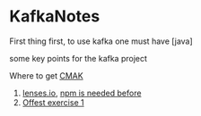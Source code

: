 # KafkaNotes

First thing first, to use kafka one must have [java]

some key points for the kafka project

Where to get [CMAK](https://github.com/yahoo/CMAK)
1. [lenses.io](https://github.com/lensesio/schema-registry-ui), [npm  is needed before](https://www.sitepoint.com/beginners-guide-node-package-manager/)
2. [Offest exercise 1](./offset_exercise1.md)

